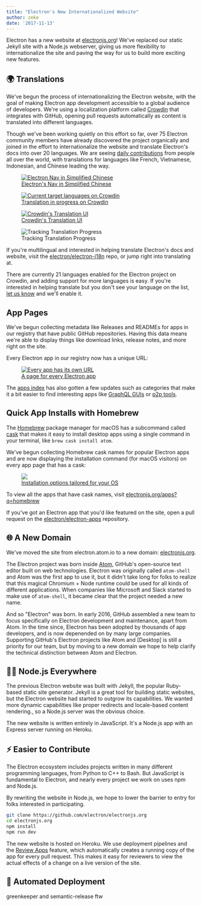 ```yaml
---
title: "Electron's New Internationalized Website"
author: zeke
date: '2017-11-13'
---
```


Electron has a new website at [electronjs.org]!  We've replaced 
our static Jekyll site with a Node.js webserver, giving us more flexibility to
internationalize the site and paving the way for us to build more exciting 
new features.

## 🌍 Translations

We've begun the process of internationalizing the Electron website, with the 
goal of making Electron app development accessible to a global audience of 
developers. We're using a localization platform called [Crowdin] that integrates 
with  GitHub, opening pull requests automatically as content is translated into 
different languages.

Though we've been working quietly on this effort so far, 
over 75 Electron community members have already discovered the project 
organically and joined in the effort to internationalize the website and 
translate Electron's docs into over 20 languages. We are seeing [daily 
contributions](https://github.com/electron/electron-i18n/pulls?utf8=%E2%9C%93&q=is%3Apr%20author%3Aglotbot%20) from people all over the world, with translations for 
languages like French, Vietnamese, Indonesian, and Chinese leading the way.

<figure>
  <a href="https://electronjs.org/languages">
    <img src="https://user-images.githubusercontent.com/2289/32803530-a35ff774-c938-11e7-9b98-5c0cfb679d84.png" alt="Electron Nav in Simplified Chinese">
    <figcaption>Electron's Nav in Simplified Chinese</figcaption>
  </a>
</figure>

<figure>
  <a href="https://crowdin.com/project/electron">
    <img class="screenshot"  src="https://user-images.githubusercontent.com/2289/32754734-e8e43c04-c886-11e7-9f34-f2da2bb4357b.png" alt="Current target languages on Crowdin">
    <figcaption>Translation in progress on Crowdin</figcaption>
  </a>
</figure>

<figure>
  <a href="https://crowdin.com/project/electron">
    <img class="screenshot" src="https://user-images.githubusercontent.com/2289/32755713-7040641c-c88b-11e7-88e0-c99360a2f166.png" alt="Crowdin's Translation UI">
    <figcaption>Crowdin's Translation UI</figcaption>
  </a>
</figure>

<figure>
  <img class="screenshot"  src="https://user-images.githubusercontent.com/2289/32755352-b0a35372-c889-11e7-9b24-ad31a2492ff3.png" alt="Tracking Translation Progress">
  <figcaption>Tracking Translation Progress</figcaption>
</figure>

If you're multilingual and interested in helping translate Electron's docs
and website, visit the [electron/electron-i18n] repo, or jump right into 
translating at.

There are currently 21 languages enabled for the Electron project on Crowdin, 
and adding support for more languages is easy. If you're interested in 
helping translate but you don't see your language on the list, 
[let us know](https://github.com/electron/electron.atom.io/issues/new) and
we'll enable it.

## App Pages

We've begun collecting metadata like Releases and READMEs for apps in our 
registry that have public GitHub repositories. Having this data means we're 
able to display things like download links, release notes, and more right on
the site.

Every Electron app in our registry now has a unique URL:

<figure>
  <a href="https://electronjs.org/apps/github-desktop">
    <img src="https://user-images.githubusercontent.com/2289/32755954-8e908df6-c88c-11e7-9327-9504b8527ae0.png" alt="Every app has its own URL">
    <figcaption>A page for every Electron app</figcaption>
  </a>
</figure>

The [apps index](https://electronjs.org/apps) has also gotten a few updates 
such as categories that make it a bit easier to find interesting apps 
like [GraphQL GUIs](https://electronjs.org/apps?q=graphql)
or [p2p tools](https://electronjs.org/apps?q=graphql).

## Quick App Installs with Homebrew

The [Homebrew] package manager for macOS has a subcommand called [cask]
that makes it easy to install desktop apps using a single command in your
terminal, like `brew cask install atom`.

We've begun collecting Homebrew cask names for popular Electron apps and are now
displaying the installation command (for macOS visitors) on every app page 
that has a cask:

<figure>
  <a class="screenshot" href="https://electronjs.org/apps/dat">
   <img src="https://user-images.githubusercontent.com/2289/32817881-100e9f74-c975-11e7-805b-2548ba686940.png">
   <figcaption>Installation options tailored for your OS</figcaption>
  </a>
</figure>

To view all the apps that have cask names, visit 
[electronjs.org/apps?q=homebrew](https://electronjs.org/apps?q=homebrew)

If you've got an Electron app that you'd like featured on the site, open a 
pull request on the [electron/electron-apps] repository.

## 🌐 A New Domain

We've moved the site from electron.atom.io to a new domain: [electronjs.org].

The Electron project was born inside [Atom], GitHub's open-source text editor 
built on web technologies. Electron was originally called `atom-shell` and Atom 
was the first app to use it, but it didn't take long for folks to realize that 
this magical Chromium + Node runtime could be used for all kinds of different 
applications. When companies like Microsoft and Slack started to make use of
`atom-shell`, it became clear that the project needed a new name.

And so "Electron" was born. In early 2016, GitHub assembled a new team to focus
specifically on Electron development and maintenance, apart from Atom. In the 
time since, Electron has been adopted by thousands of app developers, and is now
depenended on by many large companies. Supporting GitHub's Electron projects 
like Atom and [Desktop] is still a priority for our team, but by moving to a new
domain we hope to help clarify the technical distinction between Atom and 
Electron.

## 🐢🚀 Node.js Everywhere

The previous Electron website was built with Jekyll, the popular Ruby-based 
static site generator. Jekyll is a great tool for building static websites, but 
the Electron website had started to outgrow its capabilities. We wanted more 
dynamic capabilities like proper redirects and locale-based content rendering., 
so a Node.js server was the obvious choice.

The new website is written entirely in JavaScript. It's a Node.js app with an
Express server running on Heroku.

## ⚡️ Easier to Contribute

The Electron ecosystem includes projects written in many different programming 
languages, from Python to C++ to Bash. But JavaScript is fundamental to 
Electron, and nearly every project we work on uses npm and Node.js.

By rewriting the website in Node.js, we hope to lower the barrier to entry 
for folks interested in participating.


```sh
git clone https://github.com/electron/electronjs.org
cd electronjs.org
npm install
npm run dev
```

The new website is hosted on Heroku. We use deployment pipelines and the
[Review Apps](https://devcenter.heroku.com/articles/github-integration-review-apps)
feature, which automatically creates a running copy of the app for every pull 
request. This makes it easy for reviewers to view the actual effects of a 
change on a live version of the site.

## 🤖 Automated Deployment

greenkeeper and semantic-release ftw

[Crowdin]: https://crowdin.com/project/electron
[crowdin.com/project/electron]: https://crowdin.com/project/electron
[electron/electron-apps]: https://github.com/electron/electron-apps
[electron/electron-i18n]: https://github.com/electron/electron-i18n#readme
[electronjs.org]: https://electronjs.org
[Atom]: https://atom.io
[Destop]: https://desktop.github.com
[Homebrew]: https://brew.sh
[cask]: https://caskroom.github.io